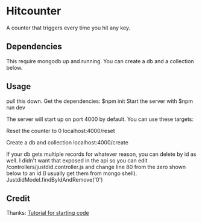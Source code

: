 # Hitcounter
A counter that triggers every time you hit any key.

## Dependencies
This require mongodb up and running.  You can create a db and a collection below.

## Usage
pull this down.
Get the dependencies:
$npm init
Start the server with
$npm run dev

The server will start up on port 4000 by default.
You can use these targets:

Reset the counter to 0
localhost:4000/reset

Create a db and collection 
localhost:4000/create

If your db gets multiple records for whatever reason, you can delete by id as well.  I didn't want that exposed in the api so you can edit /controllers/justdid.controller.js and change line 80 from the zero shown below to an id (I usually get them from mongo shell).
JustdidModel.findByIdAndRemove('0')

## Credit
Thanks:
[Tutorial for starting code](https://www.javaguides.net/2020/02/nodejs-express-and-mongodb-restful-crud-api-tutorial.html)
